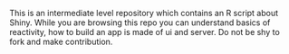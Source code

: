 This is an intermediate level repository which contains an R script about Shiny. While you are browsing this repo you can understand basics of reactivity, how to build an app is made of ui and server. Do not be shy to fork and make contribution.
